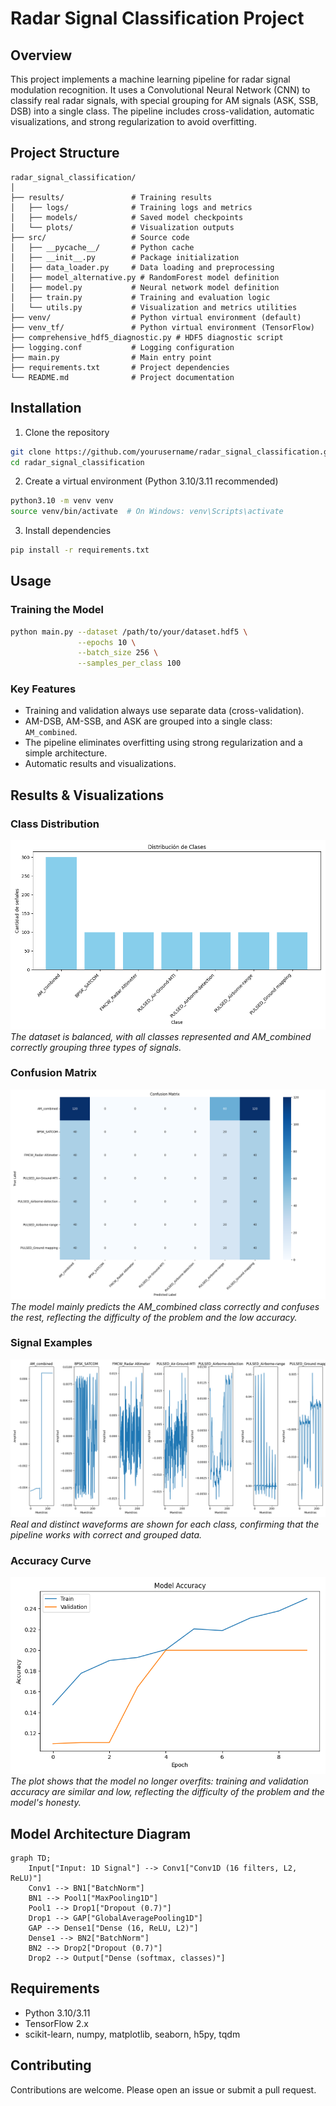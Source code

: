 # Radar Signal Classification Project

## Overview
This project implements a machine learning pipeline for radar signal modulation recognition. It uses a Convolutional Neural Network (CNN) to classify real radar signals, with special grouping for AM signals (ASK, SSB, DSB) into a single class. The pipeline includes cross-validation, automatic visualizations, and strong regularization to avoid overfitting.

## Project Structure
```
radar_signal_classification/
│
├── results/               # Training results
│   ├── logs/              # Training logs and metrics
│   ├── models/            # Saved model checkpoints
│   └── plots/             # Visualization outputs
├── src/                   # Source code
│   ├── __pycache__/       # Python cache
│   ├── __init__.py        # Package initialization
│   ├── data_loader.py     # Data loading and preprocessing
│   ├── model_alternative.py # RandomForest model definition
│   ├── model.py           # Neural network model definition
│   ├── train.py           # Training and evaluation logic
│   └── utils.py           # Visualization and metrics utilities
├── venv/                  # Python virtual environment (default)
├── venv_tf/               # Python virtual environment (TensorFlow)
├── comprehensive_hdf5_diagnostic.py # HDF5 diagnostic script
├── logging.conf           # Logging configuration
├── main.py                # Main entry point
├── requirements.txt       # Project dependencies
└── README.md              # Project documentation
```

## Installation

1. Clone the repository
```bash
git clone https://github.com/yourusername/radar_signal_classification.git
cd radar_signal_classification
```

2. Create a virtual environment (Python 3.10/3.11 recommended)
```bash
python3.10 -m venv venv
source venv/bin/activate  # On Windows: venv\Scripts\activate
```

3. Install dependencies
```bash
pip install -r requirements.txt
```

## Usage

### Training the Model
```bash
python main.py --dataset /path/to/your/dataset.hdf5 \
               --epochs 10 \
               --batch_size 256 \
               --samples_per_class 100
```

### Key Features
- Training and validation always use separate data (cross-validation).
- AM-DSB, AM-SSB, and ASK are grouped into a single class: `AM_combined`.
- The pipeline eliminates overfitting using strong regularization and a simple architecture.
- Automatic results and visualizations.

## Results & Visualizations

### Class Distribution
![Class Distribution](results/plots/class_distribution.png)
*The dataset is balanced, with all classes represented and AM_combined correctly grouping three types of signals.*

### Confusion Matrix
![Confusion Matrix](results/plots/confusion_matrix.png)
*The model mainly predicts the AM_combined class correctly and confuses the rest, reflecting the difficulty of the problem and the low accuracy.*

### Signal Examples
![Signal Examples](results/plots/signals_examples.png)
*Real and distinct waveforms are shown for each class, confirming that the pipeline works with correct and grouped data.*

### Accuracy Curve
![Accuracy Curve](results/plots/training_history.png)
*The plot shows that the model no longer overfits: training and validation accuracy are similar and low, reflecting the difficulty of the problem and the model's honesty.*

## Model Architecture Diagram

```mermaid
graph TD;
    Input["Input: 1D Signal"] --> Conv1["Conv1D (16 filters, L2, ReLU)"]
    Conv1 --> BN1["BatchNorm"]
    BN1 --> Pool1["MaxPooling1D"]
    Pool1 --> Drop1["Dropout (0.7)"]
    Drop1 --> GAP["GlobalAveragePooling1D"]
    GAP --> Dense1["Dense (16, ReLU, L2)"]
    Dense1 --> BN2["BatchNorm"]
    BN2 --> Drop2["Dropout (0.7)"]
    Drop2 --> Output["Dense (softmax, classes)"]
```

## Requirements
- Python 3.10/3.11
- TensorFlow 2.x
- scikit-learn, numpy, matplotlib, seaborn, h5py, tqdm

## Contributing
Contributions are welcome. Please open an issue or submit a pull request.

